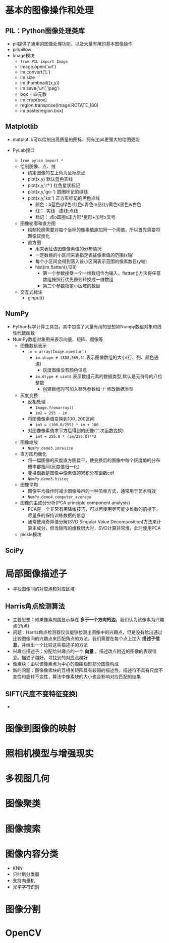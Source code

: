 # 基本的图像操作和处理
## PIL：Python图像处理类库
- pil提供了通用的图像处理功能，以及大量有用的基本图像操作
- pil/pillow
- Image模块
    + `from PIL import Image`
    + Image.open('url')
    + im.convert('L')
    + im.size
    + im.thumbnail((x,y))
    + im.save('url','jpeg')
    + box = 四元数
    + im.crop(box)
    + region.transpose(Image.ROTATE_180)
    + im.paste(region.box)

## Matplotlib
- matplotlib可以绘制出高质量的图标，拥有比pil更强大的绘图更能

- PyLab接口
    + `from pylab import *`
    + 绘制图像、点、线
        * 约定图像的左上角为坐标原点
        * plot(x,y) 默认蓝色实线
        * plot(x,y,'r*') 红色星状标记
        * plot(x,y,'go-')   圆圈标记的绿线
        * plot(x,y,'ks:')   正方形标记的黑色点线
            - 颜色：b蓝色g绿色r红色c青色m品红y黄色k黑色w白色
            - 线：-实线--虚线:点线
            - 标记：.点o圆圈s正方形*星形+加号x叉号
    + 图像轮廓和直方图
        *  绘制轮廓需要对每个坐标的像素值施加同一个阈值，所以首先需要将图像灰度化
        *  直方图
            - 用来表征该图像像素值的分布情况
            - 一定数目的小区间来表指定表征像素值的范围(x轴)
            - 每个小区间会得到落入该小区间表示范围的像素数目(y轴)
            - hist(im.flatten(),128)
                +  第一个参数接受一个一维数组作为输入，flatten()方法将任意数组按照行优先原则转换成一维数组
                +  第二个参数指定小区域的数目
    + 交互式标注
        * ginput()

## NumPy
- Python科学计算工具包，其中包含了大量有用的思想如Numpy数组对象和线性代数函数
- NumPy数组对象用来表示向量、矩阵、图像等
    + 图像数组表示
        * `im = array(Image.open(url)`
            - `im.shape # (800,569,3)` 表示图像数组的大小(行、列、颜色通道)
                + 灰度图像没有颜色信息
            - `im.dtype # uint8` 表示数组元素的数据类型,默认是无符号的八位整数
                + 创建数组时可加入额外参数如`'f'`修改数据类型
    + 灰度变换
        * 反相处理
            - `Image.fromarray()`
            - `im2 = 255 - im`
        * 将图像像素值变换到100..200区间
            - `im3 = (100.0/255) * im + 100`
        * 对图像像素值求平方后得到的图像(二次函数变换)
            - `im4 = 255.0 * (im/255.0)**2`
    + 图像缩放
        * `NumPy.demo3.imresize`
    + 直方图均衡化
        * 将一幅图像的灰度直方图扁平，使变换后的图像中每个灰度值的分布概率都相同(灰度值归一化)
        * 变换函数是图像中像素值的累积分布函数cdf
        * `NumPy.demo3.histeq`
    + 图像平均
        * 图像平均操作时减少图像噪声的一种简单方式，通常用于艺术特效
        * `NumPy.demo4.computer_average`
    + 图像的主成分分析(PCA principle component analysis)
        * PCA是一个非常有用降维技巧，可以再使用尽可能少维数的前提下，尽量多的保持训练数据的信息
        * 通常使用奇异值分解(SVD Singular Value Decomposition)方法来计算主成分，但当矩阵的维数很大时，SVD计算非常慢，此时使用PCA
    + pickle模块

## SciPy
# 局部图像描述子
- 寻找图像间的对应点和对应区域

## Harris角点检测算法
- 主要思想：如果像素周围显示存在 **多于一个方向的边**，我们认为该像素为兴趣点(角点)
- 问题：Harris角点检测器仅仅能够检测出图像中的兴趣点，但是没有给出通过比较图像间的兴趣点来匹配角点的方法。我们需要在每个点上加入 **描述子信息**，并给出一个比较这些描述子的方法
- 兴趣点描述子：分配给兴趣点的一个 **向量** ，描述改点附近的图像的表观信息。描述子越好，寻找到的对应点越好
- 像素块：由以该像素点为中心的周围矩形部分图像构成
- 新的问题：图像像素块的互相关矩阵具有较弱的描述性，描述符不具有尺度不变性和旋转不变性，算法中像素块的大小也会影响对应匹配的结果

## SIFT(尺度不变特征变换)
- 

# 图像到图像的映射

# 照相机模型与增强现实

# 多视图几何

# 图像聚类

# 图像搜索

# 图像内容分类
- KNN
- 贝叶斯分类器
- 支持向量机
- 光学字符识别

# 图像分割

# OpenCV